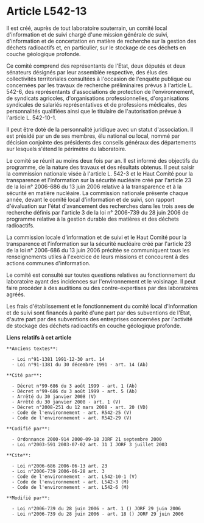# Article L542-13

Il est créé, auprès de tout laboratoire souterrain, un comité local d'information et de suivi chargé d'une mission générale
de suivi, d'information et de concertation en matière de recherche sur la gestion des déchets radioactifs et, en particulier,
sur le stockage de ces déchets en couche géologique profonde.

Ce comité comprend des représentants de l'Etat, deux députés et deux sénateurs désignés par leur assemblée respective, des
élus des collectivités territoriales consultées à l'occasion de l'enquête publique ou concernées par les travaux de recherche
préliminaires prévus à l'article L. 542-6, des représentants d'associations de protection de l'environnement, de syndicats
agricoles, d'organisations professionnelles, d'organisations syndicales de salariés représentatives et de professions
médicales, des personnalités qualifiées ainsi que le titulaire de l'autorisation prévue à l'article L. 542-10-1.

Il peut être doté de la personnalité juridique avec un statut d'association. Il est présidé par un de ses membres, élu
national ou local, nommé par décision conjointe des présidents des conseils généraux des départements sur lesquels s'étend le
périmètre du laboratoire.

Le comité se réunit au moins deux fois par an. Il est informé des objectifs du programme, de la nature des travaux et des
résultats obtenus. Il peut saisir la commission nationale visée à l'article L. 542-3 et le Haut Comité pour la transparence
et l'information sur la sécurité nucléaire créé par l'article 23 de la loi n° 2006-686 du 13 juin 2006 relative à la
transparence et à la sécurité en matière nucléaire. La commission nationale présente chaque année, devant le comité local
d'information et de suivi, son rapport d'évaluation sur l'état d'avancement des recherches dans les trois axes de recherche
définis par l'article 3 de la loi n° 2006-739 du 28 juin 2006  de programme relative à la gestion durable des matières et des
déchets radioactifs.

La commission locale d'information et de suivi et le Haut Comité pour la transparence et l'information sur la sécurité
nucléaire créé par l'article 23 de la loi n° 2006-686 du 13 juin 2006 précitée se communiquent tous les renseignements utiles
à l'exercice de leurs missions et concourent à des actions communes d'information.

Le comité est consulté sur toutes questions relatives au fonctionnement du laboratoire ayant des incidences sur
l'environnement et le voisinage. Il peut faire procéder à des auditions ou des contre-expertises par des laboratoires agréés.

Les frais d'établissement et le fonctionnement du comité local d'information et de suivi sont financés à parité d'une part
par des subventions de l'Etat, d'autre part par des subventions des entreprises concernées par l'activité de stockage des
déchets radioactifs en couche géologique profonde.

**Liens relatifs à cet article**

	**Anciens textes**:

	  - Loi n°91-1381 1991-12-30 art. 14
	  - Loi n°91-1381 du 30 décembre 1991 - art. 14 (Ab)

	**Cité par**:

	  - Décret n°99-686 du 3 août 1999 - art. 1 (Ab)
	  - Décret n°99-686 du 3 août 1999 - art. 5 (Ab)
	  - Arrêté du 30 janvier 2008 (V)
	  - Arrêté du 30 janvier 2008 - art. 1 (V)
	  - Décret n°2008-251 du 12 mars 2008 - art. 20 (VD)
	  - Code de l'environnement - art. R542-25 (V)
	  - Code de l'environnement - art. R542-29 (V)

	**Codifié par**:

	  - Ordonnance 2000-914 2000-09-18 JORF 21 septembre 2000
	  - Loi n°2003-591 2003-07-02 art. 31 I JORF 3 juillet 2003

	**Cite**:

	  - Loi n°2006-686 2006-06-13 art. 23
	  - Loi n°2006-739 2006-06-28 art. 3
	  - Code de l'environnement - art. L542-10-1 (V)
	  - Code de l'environnement - art. L542-3 (M)
	  - Code de l'environnement - art. L542-6 (M)

	**Modifié par**:

	  - Loi n°2006-739 du 28 juin 2006 - art. 1 () JORF 29 juin 2006
	  - Loi n°2006-739 du 28 juin 2006 - art. 18 () JORF 29 juin 2006
